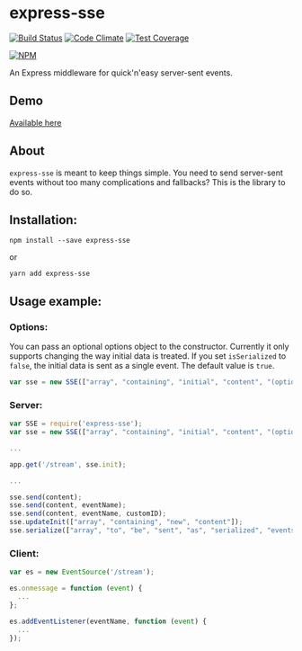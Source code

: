 express-sse
============

[![Build Status](https://travis-ci.org/dpskvn/express-sse.svg?branch=master)](https://travis-ci.org/dpskvn/express-sse)  [![Code Climate](https://codeclimate.com/github/dpskvn/express-sse/badges/gpa.svg)](https://codeclimate.com/github/dpskvn/express-sse)  [![Test Coverage](https://codeclimate.com/github/dpskvn/express-sse/badges/coverage.svg)](https://codeclimate.com/github/dpskvn/express-sse/coverage)

[![NPM](https://nodei.co/npm/express-sse.png?downloads=true)](https://nodei.co/npm/express-sse/)

An Express middleware for quick'n'easy server-sent events.

## Demo
[Available here](https://express-sse-demo.now.sh/)


## About
`express-sse` is meant to keep things simple. You need to send server-sent events without too many complications and fallbacks? This is the library to do so.

## Installation:
`npm install --save express-sse`

or

`yarn add express-sse`

## Usage example:
### Options:
You can pass an optional options object to the constructor. Currently it only supports changing the way initial data is treated. If you set `isSerialized` to `false`, the initial data is sent as a single event. The default value is `true`.

```js
var sse = new SSE(["array", "containing", "initial", "content", "(optional)"], { isSerialized: false, initialEvent: 'optional initial event name' });
```

### Server:
```js
var SSE = require('express-sse');
var sse = new SSE(["array", "containing", "initial", "content", "(optional)"]);

...

app.get('/stream', sse.init);

...

sse.send(content);
sse.send(content, eventName);
sse.send(content, eventName, customID);
sse.updateInit(["array", "containing", "new", "content"]);
sse.serialize(["array", "to", "be", "sent", "as", "serialized", "events"]);
```

### Client:
```js
var es = new EventSource('/stream');

es.onmessage = function (event) {
  ...
};

es.addEventListener(eventName, function (event) {
  ...
});
```
